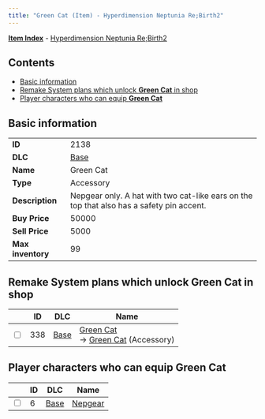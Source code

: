 ```yaml
---
title: "Green Cat (Item) - Hyperdimension Neptunia Re;Birth2"
---
```


[**Item Index**](/neptunia/rb2/item/index.html) - [Hyperdimension Neptunia Re;Birth2](/neptunia/rb2)

## Contents

- [Basic information](#basic-information)
- [Remake System plans which unlock **Green Cat** in shop](#remake-system-plans-which-unlock-green-cat-in-shop)
- [Player characters who can equip **Green Cat**](#player-characters-who-can-equip-green-cat)

## Basic information

|   |   |
| -- | -- |
| **ID** | 2138 |
| **DLC** | [Base](/neptunia/rb2/dlc/0-base.html) |
| **Name** | Green Cat |
| **Type** | Accessory |
| **Description** | Nepgear only. A hat with two cat-like ears on the top that also has a safety pin accent. |
| **Buy Price** | 50000 |
| **Sell Price** | 5000 |
| **Max inventory** | 99 |

## Remake System plans which unlock **Green Cat** in shop

|    | ID | DLC | Name |
| -- | -- | --- | ---- |
| <input type="checkbox" id="rb2-remake-0-338" class="trackbox" /> | 338 | [Base](/neptunia/rb2/dlc/0-base.html) | [Green Cat](/neptunia/rb2/remake/0-338-green-cat.html)<br />→ [Green Cat](/neptunia/rb2/item/0-2138-green-cat.html) (Accessory) |

## Player characters who can equip **Green Cat**

|    | ID | DLC | Name |
| -- | -- | --- | ---- |
| <input type="checkbox" id="rb2-player-0-6" class="trackbox" /> | 6 | [Base](/neptunia/rb2/dlc/0-base.html) | [Nepgear](/neptunia/rb2/player/0-6-nepgear.html) |